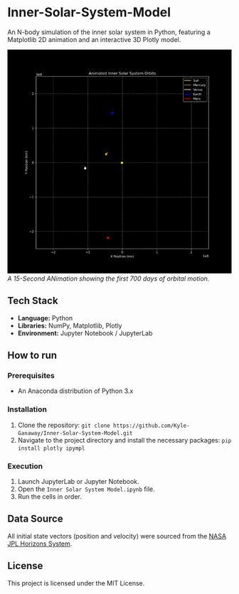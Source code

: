 # Inner-Solar-System-Model
An N-body simulation of the inner solar system in Python, featuring a Matplotlib 2D animation and an interactive 3D Plotly model.

![Solar System 2D Animation](solar_system_animation_15s.gif)
*A 15-Second ANimation showing the first 700 days of orbital motion.*

## Tech Stack

* **Language:** Python
* **Libraries:** NumPy, Matplotlib, Plotly
* **Environment:** Jupyter Notebook / JupyterLab

## How to run

### Prerequisites
* An Anaconda distribution of Python 3.x

### Installation
1. Clone the repository:
   `git clone https://github.com/Kyle-Ganaway/Inner-Solar-System-Model.git`
2. Navigate to the project directory and install the necessary packages:
   `pip install plotly ipympl`

### Execution
1. Launch JupyterLab or Jupyter Notebook.
2. Open the `Inner Solar System Model.ipynb` file.
3. Run the cells in order.

## Data Source
All initial state vectors (position and velocity) were sourced from the [NASA JPL Horizons System](https://ssd.jpl.nasa.gov/horizons/app.html#/).

## License
This project is licensed under the MIT License.
